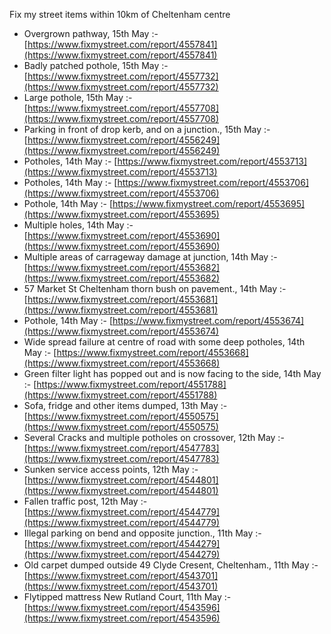 Fix my street items within 10km of Cheltenham centre

<!-- fix_marker starts -->

- Overgrown pathway, 15th May :- [https://www.fixmystreet.com/report/4557841](https://www.fixmystreet.com/report/4557841)
- Badly patched pothole, 15th May :- [https://www.fixmystreet.com/report/4557732](https://www.fixmystreet.com/report/4557732)
- Large pothole, 15th May :- [https://www.fixmystreet.com/report/4557708](https://www.fixmystreet.com/report/4557708)
- Parking in front of drop kerb, and on a junction., 15th May :- [https://www.fixmystreet.com/report/4556249](https://www.fixmystreet.com/report/4556249)
- Potholes, 14th May :- [https://www.fixmystreet.com/report/4553713](https://www.fixmystreet.com/report/4553713)
- Potholes, 14th May :- [https://www.fixmystreet.com/report/4553706](https://www.fixmystreet.com/report/4553706)
- Pothole, 14th May :- [https://www.fixmystreet.com/report/4553695](https://www.fixmystreet.com/report/4553695)
- Multiple holes, 14th May :- [https://www.fixmystreet.com/report/4553690](https://www.fixmystreet.com/report/4553690)
- Multiple areas of carrageway damage at junction, 14th May :- [https://www.fixmystreet.com/report/4553682](https://www.fixmystreet.com/report/4553682)
- 57 Market St Cheltenham thorn bush on pavement., 14th May :- [https://www.fixmystreet.com/report/4553681](https://www.fixmystreet.com/report/4553681)
- Pothole, 14th May :- [https://www.fixmystreet.com/report/4553674](https://www.fixmystreet.com/report/4553674)
- Wide spread failure at centre of road with some deep potholes, 14th May :- [https://www.fixmystreet.com/report/4553668](https://www.fixmystreet.com/report/4553668)
- Green filter light has popped out and is now facing to the side, 14th May :- [https://www.fixmystreet.com/report/4551788](https://www.fixmystreet.com/report/4551788)
- Sofa, fridge and other items dumped, 13th May :- [https://www.fixmystreet.com/report/4550575](https://www.fixmystreet.com/report/4550575)
- Several Cracks and multiple potholes on crossover, 12th May :- [https://www.fixmystreet.com/report/4547783](https://www.fixmystreet.com/report/4547783)
- Sunken service access points, 12th May :- [https://www.fixmystreet.com/report/4544801](https://www.fixmystreet.com/report/4544801)
- Fallen traffic post, 12th May :- [https://www.fixmystreet.com/report/4544779](https://www.fixmystreet.com/report/4544779)
- Illegal parking on bend and opposite junction., 11th May :- [https://www.fixmystreet.com/report/4544279](https://www.fixmystreet.com/report/4544279)
- Old carpet dumped outside 49 Clyde Cresent, Cheltenham., 11th May :- [https://www.fixmystreet.com/report/4543701](https://www.fixmystreet.com/report/4543701)
- Flytipped mattress New Rutland Court, 11th May :- [https://www.fixmystreet.com/report/4543596](https://www.fixmystreet.com/report/4543596)

<!-- fix_marker ends -->